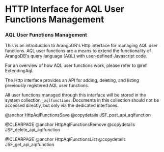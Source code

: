<a name="http_interface_for_aql_user_functions_management"></a>
# HTTP Interface for AQL User Functions Management

<a name="aql_user_functions_management"></a>
### AQL User Functions Management

This is an introduction to ArangoDB's Http interface for managing AQL
user functions. AQL user functions are a means to extend the functionality
of ArangoDB's query language (AQL) with user-defined Javascript code.
 
For an overview of how AQL user functions work, please refer to @ref
ExtendingAql.

The Http interface provides an API for adding, deleting, and listing
previously registered AQL user functions.

All user functions managed through this interface will be stored in the 
system collection `_aqlfunctions`. Documents in this collection should not
be accessed directly, but only via the dedicated interfaces.

@anchor HttpAqlFunctionsSave
@copydetails JSF_post_api_aqlfunction

@CLEARPAGE
@anchor HttpAqlFunctionsRemove
@copydetails JSF_delete_api_aqlfunction

@CLEARPAGE
@anchor HttpAqlFunctionsList
@copydetails JSF_get_api_aqlfunction
